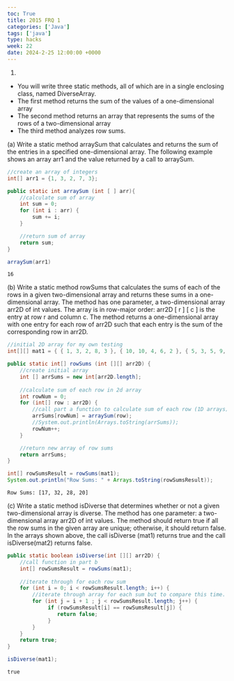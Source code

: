 ```yaml
---
toc: True
title: 2015 FRQ 1
categories: ['Java']
tags: ['java']
type: hacks
week: 22
date: 2024-2-25 12:00:00 +0000
---
```


1. 
- You will write three static methods, all of which are in a single enclosing class, named DiverseArray. 
- The first method returns the sum of the values of a one-dimensional array
- The second method returns an array that represents the sums of the rows of a two-dimensional array
- The third method analyzes row sums.


(a) Write a static method arraySum that calculates and returns the sum of the entries in a specified one-dimensional array. The following example shows an array arr1 and the value returned by a call to arraySum.


```java
//create an array of integers
int[] arr1 = {1, 3, 2, 7, 3};

public static int arraySum (int [ ] arr){
    //calculate sum of array
    int sum = 0;
    for (int i : arr) {
        sum += i;
    }

    //return sum of array
    return sum;
}

arraySum(arr1)
```




    16



(b) Write a static method rowSums that calculates the sums of each of the rows in a given two-dimensional array and returns these sums in a one-dimensional array. The method has one parameter, a two-dimensional array arr2D of int values. The array is in row-major order: arr2D [ r ] [ c ] is the entry at row r and column c. The method returns a one-dimensional array with one entry for each row of arr2D such that each entry is the sum of the corresponding row in arr2D. 


```java
//initial 2D array for my own testing
int[][] mat1 = { { 1, 3, 2, 8, 3 }, { 10, 10, 4, 6, 2 }, { 5, 3, 5, 9, 6 }, { 7, 6, 4, 2, 1 }};

public static int[] rowSums (int [][] arr2D) {
    //create initial array 
    int [] arrSums = new int[arr2D.length];
    
    //calculate sum of each row in 2d array
    int rowNum = 0;
    for (int[] row : arr2D) {
        //call part a function to calculate sum of each row (1D arrays)
        arrSums[rowNum] = arraySum(row);
        //System.out.println(Arrays.toString(arrSums));
        rowNum++;
    }

    //return new array of row sums
    return arrSums;
}

int[] rowSumsResult = rowSums(mat1);
System.out.println("Row Sums: " + Arrays.toString(rowSumsResult));
```

    Row Sums: [17, 32, 28, 20]


(c) Write a static method isDiverse that determines whether or not a given two-dimensional array is diverse. The method has one parameter: a two-dimensional array arr2D of int values. The method should return true if all the row sums in the given array are unique; otherwise, it should return false. In the arrays shown above, the call isDiverse (mat1) returns true and the call isDiverse(mat2) returns false.


```java
public static boolean isDiverse(int [][] arr2D) {
    //call function in part b
    int[] rowSumsResult = rowSums(mat1);
    
    //iterate through for each row sum
    for (int i = 0; i < rowSumsResult.length; i++) {
        //iterate through array for each sum but to compare this time. starts at the second item in the list
        for (int j = i + 1 ; j < rowSumsResult.length; j++) {
             if (rowSumsResult[i] == rowSumsResult[j]) {
                return false;
             }
        }
    }
    return true;
}

isDiverse(mat1);

```




    true


